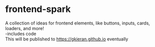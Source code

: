# frontend-spark
A collection of ideas for frontend elements, like buttons, inputs, cards, loaders, and more!
<br> -includes code <br>
This will be published to https://gkieran.github.io eventually
